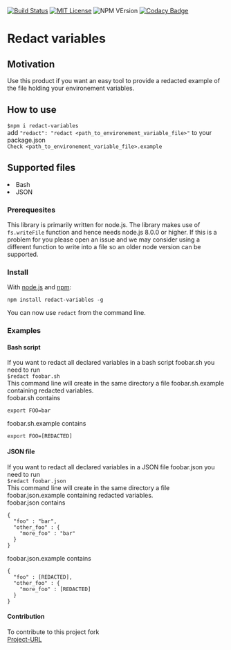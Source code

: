 [![Build Status](https://travis-ci.com/amarouane-ABDLHAK/redact-variables.svg?branch=master)](https://travis-ci.com/amarouane-ABDLHAK/redact-variables) [![MIT License](https://img.shields.io/aur/license/pac.svg)](https://github.com/amarouane-ABDLHAK/redact-variables/blob/master/LICENSE) ![NPM VErsion](https://img.shields.io/npm/v/redact-variables.svg) [![Codacy Badge](https://api.codacy.com/project/badge/Grade/5ec805e72c214630a65d037cedc6a8e6)](https://www.codacy.com/app/amarouane-ABDLHAK/redact-variables?utm_source=github.com&amp;utm_medium=referral&amp;utm_content=amarouane-ABDLHAK/redact-variables&amp;utm_campaign=Badge_Grade)

# Redact variables

## Motivation
Use this product if you want an easy tool to provide a redacted example of the file holding your environement variables.

## How to use
`$npm i redact-variables`
<br>
add `"redact": "redact <path_to_environement_variable_file>"` to your package.json
<br>
`Check <path_to_environement_variable_file>.example`


## Supported files
<li>
Bash
</li>
<li>
JSON
</li>

### Prerequesites

This library is primarily written for node.js. The library makes use of `fs.writeFile` function and hence needs node.js 8.0.0 or higher. If this is a problem for you please open an issue and we may consider using a different function to write into a file so an older node version can be supported.


### Install
With [node.js](http://nodejs.org/) and [npm](https://www.npmjs.com/):

	npm install redact-variables -g

You can now use `redact` from the command line.


### Examples

#### Bash script

If you want to redact all declared variables in a bash script foobar.sh you need to run <br>
`$redact foobar.sh` <br>
This command line will create in the same directory a file foobar.sh.example containing redacted variables.
<br>
foobar.sh contains 
```
export FOO=bar
```
foobar.sh.example contains
```
export FOO=[REDACTED]
```

#### JSON file

If you want to redact all declared variables in a JSON file foobar.json you need to run <br>
`$redact foobar.json` <br>
This command line will create in the same directory a file foobar.json.example containing redacted variables.
<br>
foobar.json contains 
```
{
  "foo" : "bar",
  "other_foo" : {
    "more_foo" : "bar"
  }
}
```
foobar.json.example contains
```
{
  "foo" : [REDACTED],
  "other_foo" : {
    "more_foo" : [REDACTED]
  }
}
```


#### Contribution 
To contribute to this project fork <br>
[Project-URL](https://github.com/amarouane-ABDLHAK/redact-variables)